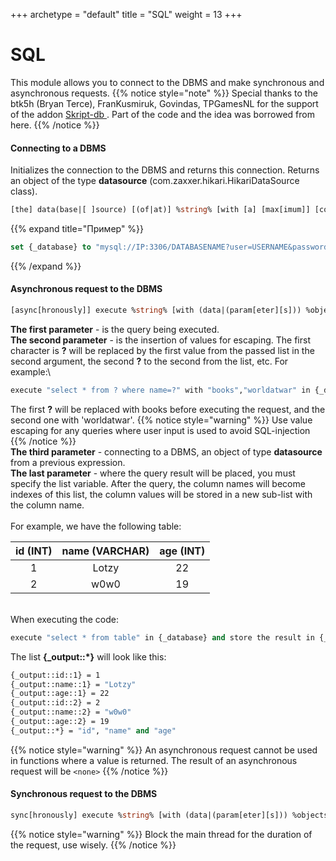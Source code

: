 +++
archetype = "default"
title = "SQL"
weight = 13
+++
# SQL
This module allows you to connect to the DBMS and make synchronous and asynchronous requests.
{{% notice style="note" %}}
Special thanks to the btk5h (Bryan Terce), FranKusmiruk, Govindas, TPGamesNL for the support of the addon [Skript-db <i class="fas fa-link"></i>](https://forums.skunity.com/resources/skript-db-updated.1261/). Part of the code and the idea was borrowed from here.
{{% /notice %}}

#### Connecting to a DBMS
Initializes the connection to the DBMS and returns this connection.
Returns an object of the type **datasource** (com.zaxxer.hikari.HikariDataSource class).
```vb
[the] data(base|[ ]source) [(of|at)] %string% [with [a] [max[imum]] [connection] life[ ]time of %timespan%]
```

{{% expand title="Пример" %}}
```vb
set {_database} to "mysql://IP:3306/DATABASENAME?user=USERNAME&password=PASSWORD&useSSL=false"
```
{{% /expand %}}

#### Asynchronous request to the DBMS
```vb
[async[hronously]] execute %string% [with (data|(param[eter][s])) %objects%] (in|on) %datasource% [and store [[the] (output|result)[s]] (to|in) [the] [var[iable]] %objects%]
```
**The first parameter** - is the query being executed.\
**The second parameter** - is the insertion of values for escaping. The first character is **?** will be replaced by the first value from the passed list in the second argument, the second **?** to the second from the list, etc. For example:\
```vb
execute "select * from ? where name=?" with "books","worldatwar" in {_database}
```

The first **?** will be replaced with books before executing the request, and the second one with 'worldatwar'.
{{% notice style="warning" %}}
Use value escaping for any queries where user input is used to avoid SQL-injection
{{% /notice %}}
\
**The third parameter** - connecting to a DBMS, an object of type **datasource** from a previous expression.
\
**The last parameter** - where the query result will be placed, you must specify the list variable. After the query, the column names will become indexes of this list, the column values will be stored in a new sub-list with the column name.
\
\
For example, we have the following table:

| id (INT) | name (VARCHAR) | age (INT) |
|:--------:|:--------------:|:---------:|
|    1     |     Lotzy      |     22    |
|    2     |     w0w0       |     19    |

\
When executing the code:
```vb
execute "select * from table" in {_database} and store the result in {_output::*}
```

The list **{_output::\*}** will look like this:
```vb
{_output::id::1} = 1  
{_output::name::1} = "Lotzy"  
{_output::age::1} = 22 
{_output::id::2} = 2  
{_output::name::2} = "w0w0"  
{_output::age::2} = 19
{_output::*} = "id", "name" and "age" 
```
{{% notice style="warning" %}}
An asynchronous request cannot be used in functions where a value is returned. The result of an asynchronous request will be `<none>` 
{{% /notice %}}
#### Synchronous request to the DBMS
```vb
sync[hronously] execute %string% [with (data|(param[eter][s])) %objects%] (in|on) %datasource% [and store [[the] (output|result)[s]] (to|in) [the] [var[iable]] %objects%]
```
{{% notice style="warning" %}}
Block the main thread for the duration of the request, use wisely.
{{% /notice %}}